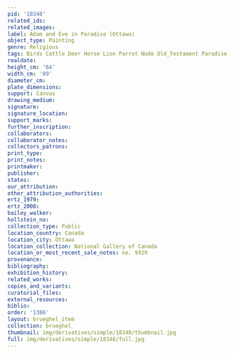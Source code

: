 ```yaml
---
pid: '18348'
related_ids: 
related_images: 
label: Adam and Eve in Paradise (Ottawa)
object_type: Painting
genre: Religious
tags: Birds Cattle Deer Horse Lion Parrot Nude Old_Testament Paradise
realdate: 
height_cm: '64'
width_cm: '89'
diameter_cm: 
plate_dimensions: 
support: Canvas
drawing_medium: 
signature: 
signature_location: 
support_marks: 
further_inscription: 
collaborators: 
collaborator_notes: 
collectors_patrons: 
print_type: 
print_notes: 
printmaker: 
publisher: 
states: 
our_attribution: 
other_attribution_authorities: 
ertz_1979: 
ertz_2008: 
bailey_walker: 
hollstein_no: 
collection_type: Public
location_country: Canada
location_city: Ottawa
location_collection: National Gallery of Canada
location_or_most_recent_sale_notes: no. 9929
provenance: 
bibliography: 
exhibition_history: 
related_works: 
copies_and_variants: 
curatorial_files: 
external_resources: 
biblio: 
order: '1386'
layout: brueghel_item
collection: brueghel
thumbnail: img/derivatives/simple/18348/thumbnail.jpg
full: img/derivatives/simple/18348/full.jpg
---
```

